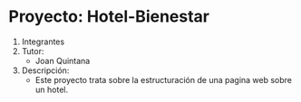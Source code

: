 # Proyecto: Hotel-Bienestar
  1. Integrantes
 2. Tutor:
    * Joan Quintana
 3. Descripción:
    * Este proyecto trata sobre la estructuración de una pagina web sobre un hotel.
